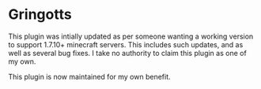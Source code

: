 Gringotts
=========
This plugin was intially updated as per someone wanting a working version to support 1.7.10+ minecraft servers. This includes such updates, and as well as several bug fixes. I take no authority to claim this plugin as one of my own.

This plugin is now maintained for my own benefit.
